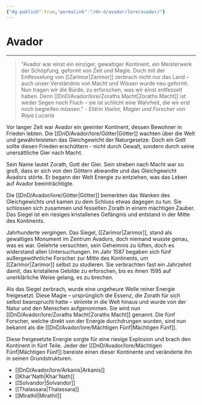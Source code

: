 ```yaml
---
{"dg-publish":true,"permalink":"/dn-d/avador/lore/avador/"}
---
```


# Avador
---
>"Avador war einst ein einziger, gewaltiger Kontinent, ein Meisterwerk der Schöpfung, geformt von Zeit und Magie. Doch mit der Entfesselung von [[Zarimor\|Zarimor]] zerbrach nicht nur das Land – auch unser Verständnis von Macht und Wissen wurde neu geformt. Nun tragen wir die Bürde, zu erforschen, was wir einst entfesselt haben. Denn [[DnD/Avador/lore/Zoraths Macht\|Zoraths Macht]] ist weder Segen noch Fluch – sie ist schlicht eine Wahrheit, die wir erst noch begreifen müssen." - *Eldrin Vaelor, Magier und Forscher von Raya Lucaria*

Vor langer Zeit war Avador ein geeinter Kontinent, dessen Bewohner in Frieden lebten. Die [[DnD/Avador/lore/Götter\|Götter]] wachten über die Welt und gewährleisteten das Gleichgewicht der Naturgesetze. Doch ein Gott sollte diesen Frieden erschüttern - nicht durch Gewalt, sondern durch seine unersättliche Gier nach Macht.

Sein Name lautet Zorath, Gott der Gier. Sein streben nach Macht war so groß, dass er sich von den Göttern abwandte und das Gleichgewicht Avadors störte. Er begann der Welt Energie zu entziehen, was das Leben auf Avador beeinträchtigte.

Die [[DnD/Avador/lore/Götter\|Götter]] bemerkten das Wanken des Gleichgewichts und kamen zu dem Schluss etwas dagegen zu tun. Sie schlossen sich zusammen und fesselten Zorath in einem mächtigen Zauber. Das Siegel ist ein riesiges kristallenes Gefängnis und entstand in der Mitte des Kontinents.

Jahrhunderte vergingen. Das Siegel, [[Zarimor\|Zarimor]], stand als gewaltiges Monument im Zentrum Avadors, doch niemand wusste genau, was es war. Gelehrte versuchten, sein Geheimnis zu lüften, doch es widerstand allen Untersuchungen. Im Jahr 1587 begaben sich fünf außergewöhnliche Forscher zur Mitte des Kontinents, um [[Zarimor\|Zarimor]] selbst zu studieren. Sie verbrachten fast ein Jahrzehnt damit, das kristallene Gebilde zu erforschen, bis es ihnen 1595 auf unerklärliche Weise gelang, es zu brechen.

Als das Siegel zerbrach, wurde eine ungeheure Welle reiner Energie freigesetzt. Diese Magie – ursprünglich die Essenz, die Zorath für sich selbst beansprucht hatte – strömte in die Welt hinaus und wurde von der Natur und den Menschen aufgenommen. Sie wird nun [[DnD/Avador/lore/Zoraths Macht\|Zoraths Macht]] genannt. Die fünf Forscher, welche direkt von der Energie durchdrungen wurden, sind nun bekannt als die [[DnD/Avador/lore/Mächtigen Fünf\|Mächtigen Fünf]].

Diese freigesetzte Energie sorgte für eine riesige Explosion und brach den Kontinent in fünf Teile. Jeder der [[DnD/Avador/lore/Mächtigen Fünf\|Mächtigen Fünf]] bereiste einen dieser Kontinente und veränderte ihn in seinen Grundstrukturen.

- [[DnD/Avador/lore/Arkanis\|Arkanis]]
- [[Khar'Nath\|Khar'Nath]]
- [[Solvandor\|Solvandor]]
- [[Thalassara\|Thalassara]]
- [[Mirathil\|Mirathil]]